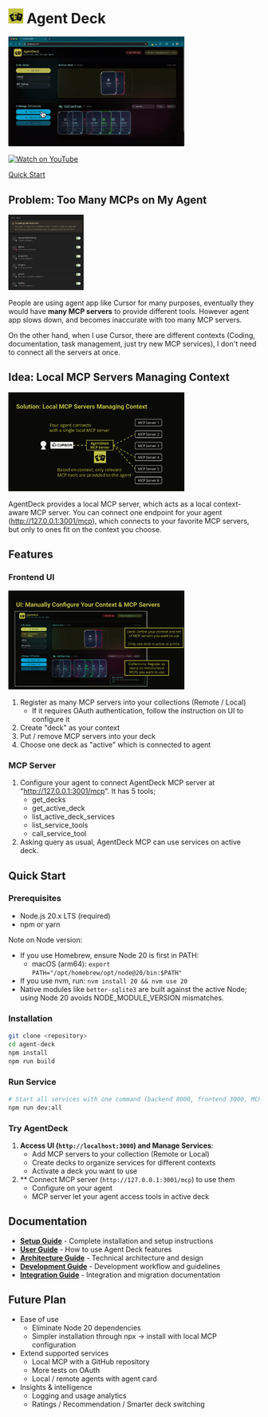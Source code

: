 # <img src="./misc/AgentDeckLogo2.png" height="30px"> Agent Deck

<img src="./misc/Demo.gif" alt="Demo" width="70%" />

[![Watch on YouTube](https://img.shields.io/badge/YouTube-Watch%20Demo-red?logo=youtube&logoColor=white)](https://www.youtube.com/watch?v=TeLXBKkWkFA)

[Quick Start](#quick-start)


## Problem: Too Many MCPs on My Agent

<img src="./misc/CursorTooManyTools.png" alt="Cursor Too Many Tools" width="30%" />

People are using agent app like Cursor for many purposes, eventually they would have **many MCP servers** to provide different tools.
However agent app slows down, and becomes inaccurate with too many MCP servers.

On the other hand, when I use Cursor, there are different contexts (Coding, documentation, task management, just try new MCP services), I don't need to connect all the servers at once.


## Idea: Local MCP Servers Managing Context

<img src="./misc/Idea.png" alt="Frontend" width="70%" />

AgentDeck provides a local MCP server, which acts as a local context-aware MCP server. You can connect one endpoint for your agent (http://127.0.0.1:3001/mcp), which connects to your favorite MCP servers, but only to ones fit on the context you choose.


## Features

### Frontend UI
<img src="./misc/UI.png" alt="Frontend" width="70%" />

1. Register as many MCP servers into your collections (Remote / Local)
    - If it requires OAuth authentication, follow the instruction on UI to configure it
2. Create "deck" as your context
3. Put / remove MCP servers into your deck
4. Choose one deck as "active" which is connected to agent 


### **MCP Server**
1. Configure your agent to connect AgentDeck MCP server at "http://127.0.0.1:3001/mcp". It has 5 tools;
    - get_decks
    - get_active_deck
    - list_active_deck_services
    - list_service_tools
    - call_service_tool
2. Asking query as usual, AgentDeck MCP can use services on active deck. 


## Quick Start

### **Prerequisites**
- Node.js 20.x LTS (required)
- npm or yarn

Note on Node version:
- If you use Homebrew, ensure Node 20 is first in PATH:
  - macOS (arm64): `export PATH="/opt/homebrew/opt/node@20/bin:$PATH"`
- If you use nvm, run: `nvm install 20 && nvm use 20`
- Native modules like `better-sqlite3` are built against the active Node; using Node 20 avoids NODE_MODULE_VERSION mismatches.

### **Installation**
```bash
git clone <repository>
cd agent-deck
npm install
npm run build
```

### **Run Service**
```bash
# Start all services with one command (backend 8000, frontend 3000, MCP 3001)
npm run dev:all
```

### **Try AgentDeck**

1. **Access UI (`http://localhost:3000`) and Manage Services**: 
    - Add MCP servers to your collection (Remote or Local)
    - Create decks to organize services for different contexts
    - Activate a deck you want to use
2. ** Connect MCP server (`http://127.0.0.1:3001/mcp`) to use them
    - Configure on your agent
    - MCP server let your agent access tools in active deck

## **Documentation**

- **[Setup Guide](docs/SETUP.md)** - Complete installation and setup instructions
- **[User Guide](docs/USER_GUIDE.md)** - How to use Agent Deck features
- **[Architecture Guide](docs/ARCHITECTURE.md)** - Technical architecture and design
- **[Development Guide](docs/DEVELOPMENT.md)** - Development workflow and guidelines
- **[Integration Guide](docs/INTEGRATION.md)** - Integration and migration documentation

## Future Plan
- Ease of use
    - Eliminate Node 20 dependencies
    - Simpler installation through npx -> install with local MCP configuration
- Extend supported services
    - Local MCP with a GitHub repository
    - More tests on OAuth
    - Local / remote agents with agent card
- Insights & intelligence
    - Logging and usage analytics
    - Ratings / Recommendation / Smarter deck switching 